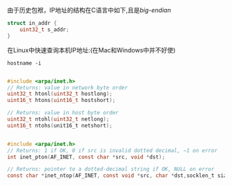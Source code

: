 
由于历史包袱，IP地址的结构在C语言中如下,且是*big-endian*
```c
struct in_addr {
    uint32_t s_addr;
}
```

在Linux中快速查询本机IP地址:(在Mac和Windows中并不好使)
```shell
hostname -i
```

```c

#include <arpa/inet.h>
// Returns: value in network byte order
uint32_t htonl(uint32_t hostlong);
uint16_t htons(uint16_t hostshort);

// Returns: value in host byte order
uint32_t ntohl(uint32_t netlong);
uint16_t ntohs(unit16_t netshort);

```


```c

#include <arpa/inet.h>
// Returns: 1 if OK, 0 if src is invalid dotted decimal, −1 on error
int inet_pton(AF_INET, const char *src, void *dst);

// Returns: pointer to a dotted-decimal string if OK, NULL on error
const char *inet_ntop(AF_INET, const void *src, char *dst,socklen_t size);

```


